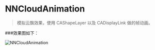 # NNCloudAnimation
> 模拟云飘效果，使用 CAShapeLayer 以及 CADisplayLink 做的帧动画。

###效果图如下：


![NNCloudAnimation](https://github.com/liuzhongning/NNCloudAnimation/blob/master/ning.gif)
